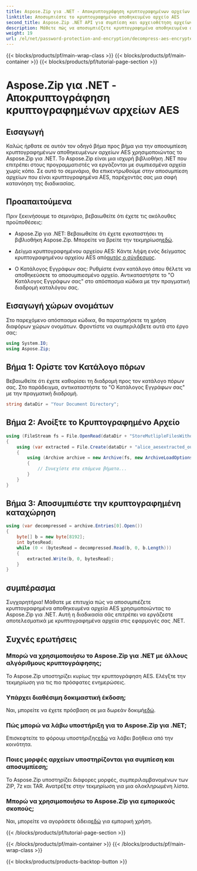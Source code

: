 ```yaml
---
title: Aspose.Zip για .NET - Αποκρυπτογράφηση κρυπτογραφημένων αρχείων AES
linktitle: Αποσυμπιέστε το κρυπτογραφημένο αποθηκευμένο αρχείο AES
second_title: Aspose.Zip .NET API για συμπίεση και αρχειοθέτηση αρχείων
description: Μάθετε πώς να αποσυμπιέζετε κρυπτογραφημένα αποθηκευμένα αρχεία AES στο Aspose.Zip για .NET με αυτόν τον αναλυτικό οδηγό βήμα προς βήμα. Βελτιώστε τις δεξιότητές σας στην ανάπτυξη .NET σήμερα!
weight: 19
url: /el/net/password-protection-and-encryption/decompress-aes-encrypted-stored-file/
---
```


{{< blocks/products/pf/main-wrap-class >}}
{{< blocks/products/pf/main-container >}}
{{< blocks/products/pf/tutorial-page-section >}}

# Aspose.Zip για .NET - Αποκρυπτογράφηση κρυπτογραφημένων αρχείων AES


## Εισαγωγή

Καλώς ήρθατε σε αυτόν τον οδηγό βήμα προς βήμα για την αποσυμπίεση κρυπτογραφημένων αποθηκευμένων αρχείων AES χρησιμοποιώντας το Aspose.Zip για .NET. Το Aspose.Zip είναι μια ισχυρή βιβλιοθήκη .NET που επιτρέπει στους προγραμματιστές να εργάζονται με συμπιεσμένα αρχεία χωρίς κόπο. Σε αυτό το σεμινάριο, θα επικεντρωθούμε στην αποσυμπίεση αρχείων που είναι κρυπτογραφημένα AES, παρέχοντάς σας μια σαφή κατανόηση της διαδικασίας.

## Προαπαιτούμενα

Πριν ξεκινήσουμε το σεμινάριο, βεβαιωθείτε ότι έχετε τις ακόλουθες προϋποθέσεις:

-  Aspose.Zip για .NET: Βεβαιωθείτε ότι έχετε εγκαταστήσει τη βιβλιοθήκη Aspose.Zip. Μπορείτε να βρείτε την τεκμηρίωση[εδώ](https://reference.aspose.com/zip/net/).

-  Δείγμα κρυπτογραφημένου αρχείου AES: Κάντε λήψη ενός δείγματος κρυπτογραφημένου αρχείου AES από[αυτός ο σύνδεσμος](https://releases.aspose.com/zip/net/).

- Ο Κατάλογος Εγγράφων σας: Ρυθμίστε έναν κατάλογο όπου θέλετε να αποθηκεύσετε το αποσυμπιεσμένο αρχείο. Αντικαταστήστε το "Ο Κατάλογος Εγγράφων σας" στο απόσπασμα κώδικα με την πραγματική διαδρομή καταλόγου σας.

## Εισαγωγή χώρων ονομάτων

Στο παρεχόμενο απόσπασμα κώδικα, θα παρατηρήσετε τη χρήση διαφόρων χώρων ονομάτων. Φροντίστε να συμπεριλάβετε αυτά στο έργο σας:

```csharp
using System.IO;
using Aspose.Zip;
```

## Βήμα 1: Ορίστε τον Κατάλογο πόρων

Βεβαιωθείτε ότι έχετε καθορίσει τη διαδρομή προς τον κατάλογο πόρων σας. Στο παράδειγμα, αντικαταστήστε το "Ο Κατάλογος Εγγράφων σας" με την πραγματική διαδρομή.

```csharp
string dataDir = "Your Document Directory";
```

## Βήμα 2: Ανοίξτε το Κρυπτογραφημένο Αρχείο

```csharp
using (FileStream fs = File.OpenRead(dataDir + "StoreMutlipleFilesWithoutCompressionWithPassword_out.zip"))
{
    using (var extracted = File.Create(dataDir + "alice_aesextracted_out.txt"))
    {
        using (Archive archive = new Archive(fs, new ArchiveLoadOptions() { DecryptionPassword = "p@s$" }))
        {
            // Συνεχίστε στα επόμενα βήματα...
        }
    }
}
```

## Βήμα 3: Αποσυμπιέστε την κρυπτογραφημένη καταχώρηση

```csharp
using (var decompressed = archive.Entries[0].Open())
{
    byte[] b = new byte[8192];
    int bytesRead;
    while (0 < (bytesRead = decompressed.Read(b, 0, b.Length)))
    {
        extracted.Write(b, 0, bytesRead);
    }
}
```

## συμπέρασμα

Συγχαρητήρια! Μάθατε με επιτυχία πώς να αποσυμπιέζετε κρυπτογραφημένα αποθηκευμένα αρχεία AES χρησιμοποιώντας το Aspose.Zip για .NET. Αυτή η διαδικασία σάς επιτρέπει να εργάζεστε αποτελεσματικά με κρυπτογραφημένα αρχεία στις εφαρμογές σας .NET.

## Συχνές ερωτήσεις

### Μπορώ να χρησιμοποιήσω το Aspose.Zip για .NET με άλλους αλγόριθμους κρυπτογράφησης;
Το Aspose.Zip υποστηρίζει κυρίως την κρυπτογράφηση AES. Ελέγξτε την τεκμηρίωση για τις πιο πρόσφατες ενημερώσεις.

### Υπάρχει διαθέσιμη δοκιμαστική έκδοση;
 Ναι, μπορείτε να έχετε πρόσβαση σε μια δωρεάν δοκιμή[εδώ](https://releases.aspose.com/).

### Πώς μπορώ να λάβω υποστήριξη για το Aspose.Zip για .NET;
 Επισκεφτείτε το φόρουμ υποστήριξης[εδώ](https://forum.aspose.com/c/zip/37) να λάβει βοήθεια από την κοινότητα.

### Ποιες μορφές αρχείων υποστηρίζονται για συμπίεση και αποσυμπίεση;
Το Aspose.Zip υποστηρίζει διάφορες μορφές, συμπεριλαμβανομένων των ZIP, 7z και TAR. Ανατρέξτε στην τεκμηρίωση για μια ολοκληρωμένη λίστα.

### Μπορώ να χρησιμοποιήσω το Aspose.Zip για εμπορικούς σκοπούς;
 Ναι, μπορείτε να αγοράσετε άδεια[εδώ](https://purchase.aspose.com/buy) για εμπορική χρήση.


{{< /blocks/products/pf/tutorial-page-section >}}

{{< /blocks/products/pf/main-container >}}
{{< /blocks/products/pf/main-wrap-class >}}

{{< blocks/products/products-backtop-button >}}
